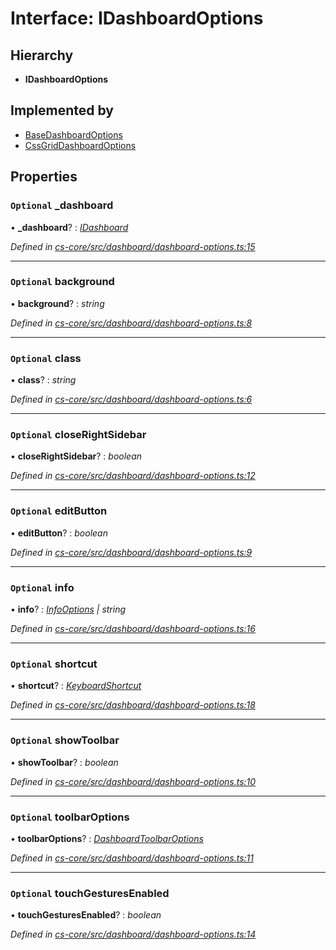 # Interface: IDashboardOptions

## Hierarchy

* **IDashboardOptions**

## Implemented by

* [BaseDashboardOptions](../classes/_cs_core_src_dashboard_dashboard_options_.basedashboardoptions.md)
* [CssGridDashboardOptions](../classes/_cs_core_src_dashboard_css_grid_dashboard_options_.cssgriddashboardoptions.md)

## Properties

### `Optional` _dashboard

• **_dashboard**? : *[IDashboard](_cs_core_src_dashboard_dashboard_.idashboard.md)*

*Defined in [cs-core/src/dashboard/dashboard-options.ts:15](https://github.com/RichardHovenkamp/csnext/blob/40018c3a/packages/cs-core/src/dashboard/dashboard-options.ts#L15)*

___

### `Optional` background

• **background**? : *string*

*Defined in [cs-core/src/dashboard/dashboard-options.ts:8](https://github.com/RichardHovenkamp/csnext/blob/40018c3a/packages/cs-core/src/dashboard/dashboard-options.ts#L8)*

___

### `Optional` class

• **class**? : *string*

*Defined in [cs-core/src/dashboard/dashboard-options.ts:6](https://github.com/RichardHovenkamp/csnext/blob/40018c3a/packages/cs-core/src/dashboard/dashboard-options.ts#L6)*

___

### `Optional` closeRightSidebar

• **closeRightSidebar**? : *boolean*

*Defined in [cs-core/src/dashboard/dashboard-options.ts:12](https://github.com/RichardHovenkamp/csnext/blob/40018c3a/packages/cs-core/src/dashboard/dashboard-options.ts#L12)*

___

### `Optional` editButton

• **editButton**? : *boolean*

*Defined in [cs-core/src/dashboard/dashboard-options.ts:9](https://github.com/RichardHovenkamp/csnext/blob/40018c3a/packages/cs-core/src/dashboard/dashboard-options.ts#L9)*

___

### `Optional` info

• **info**? : *[InfoOptions](../classes/_cs_core_src_dashboard_dashboard_options_.infooptions.md) | string*

*Defined in [cs-core/src/dashboard/dashboard-options.ts:16](https://github.com/RichardHovenkamp/csnext/blob/40018c3a/packages/cs-core/src/dashboard/dashboard-options.ts#L16)*

___

### `Optional` shortcut

• **shortcut**? : *[KeyboardShortcut](../classes/_cs_core_src_utils_keyboard_shortcut_.keyboardshortcut.md)*

*Defined in [cs-core/src/dashboard/dashboard-options.ts:18](https://github.com/RichardHovenkamp/csnext/blob/40018c3a/packages/cs-core/src/dashboard/dashboard-options.ts#L18)*

___

### `Optional` showToolbar

• **showToolbar**? : *boolean*

*Defined in [cs-core/src/dashboard/dashboard-options.ts:10](https://github.com/RichardHovenkamp/csnext/blob/40018c3a/packages/cs-core/src/dashboard/dashboard-options.ts#L10)*

___

### `Optional` toolbarOptions

• **toolbarOptions**? : *[DashboardToolbarOptions](../classes/_cs_core_src_dashboard_dashboard_toolbar_options_.dashboardtoolbaroptions.md)*

*Defined in [cs-core/src/dashboard/dashboard-options.ts:11](https://github.com/RichardHovenkamp/csnext/blob/40018c3a/packages/cs-core/src/dashboard/dashboard-options.ts#L11)*

___

### `Optional` touchGesturesEnabled

• **touchGesturesEnabled**? : *boolean*

*Defined in [cs-core/src/dashboard/dashboard-options.ts:14](https://github.com/RichardHovenkamp/csnext/blob/40018c3a/packages/cs-core/src/dashboard/dashboard-options.ts#L14)*
